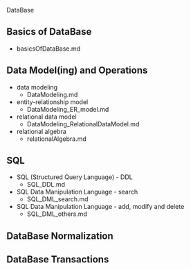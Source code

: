 DataBase

## Basics of DataBase
* basicsOfDataBase.md
## Data Model(ing) and Operations
* data modeling
  * DataModeling.md
* entity-relationship model
  * DataModeling_ER_model.md
* relational data model
  * DataModeling_RelationalDataModel.md
* relational algebra
  * relationalAlgebra.md
## SQL
* SQL (Structured Query Language) - DDL
  * SQL_DDL.md
* SQL Data Manipulation Language - search
  * SQL_DML_search.md
* SQL Data Manipulation Language - add, modify and delete
  * SQL_DML_others.md
## DataBase Normalization

## DataBase Transactions
